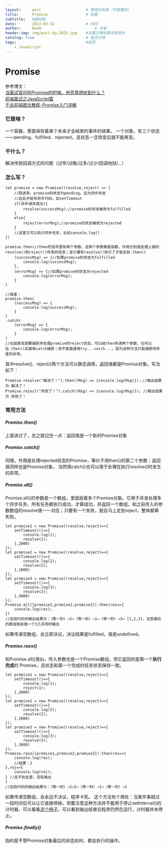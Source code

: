 ```yaml
---
layout:     post   				    # 使用的布局（不需要改）
title:      Promise 				# 标题 
subtitle:   #副标题
date:       2022-03-14 				# 时间
author:     HaxW 						# 作者
header-img: img/post-bg-2015.jpg 	#这篇文章标题背景图片
catalog: true 						# 是否归档
tags:								#标签
    - JavaScript
---
```


# Promise
参考博文：  
 [当面试官问你Promise的时候，他究竟想听到什么？](https://zhuanlan.zhihu.com/p/29235579)  
 [前端面试之JavaScript篇](https://www.yuque.com/cuggz/interview/vgbphi#791da1512b169c29fd50646942ee7e48)  
[千古前端图文教程-Promise入门详解](https://web.qianguyihao.com/06-JavaScript%E5%9F%BA%E7%A1%80%EF%BC%9A%E5%BC%82%E6%AD%A5%E7%BC%96%E7%A8%8B/05-Promise%E5%85%A5%E9%97%A8%E8%AF%A6%E8%A7%A3.html)
### 它是啥？
一个容器，里面保存着某个未来才会结束的事件的结果。
一个对象，有三个状态——pending、fulfilled、rejected，且状态一旦改变后就不能再变。
### 干什么？
解决传统回调方式的问题（过早/过晚/过多/过少/回调地狱/...）
### 怎么写？
```
let promise = new Promise((resolve,reject) => {
    //刚进来，promise的状态为pending，且为同步状态
    //此处开始写异步代码，如setTimeout
    if(异步请求成功){
        resolve(successMsg);//promise的状态被改为fulfilled
    }
    else{
        reject(errorMsg);//promise的状态被改为rejected
    }
    //这里又可以执行同步任务，比如console.log()
})

promise.then(//then的括号里有两个参数，这两个参数都是函数，作用分别是处理上面的resolve()和reject()传来的信息；至少要有resolve()执行了才能走到.then()
    (successMsg) => {//如果promise的状态为fulfilled
        console.log(successMsg);
    },
    (errorMsg) => {//如果promise的状态为rejected
        console.log(errorMsg);
    }
)

//或者：
promise.then(
    (successMsg) => {
        console.log(successMsg);
    }
)
.catch(
    (errorMsg) => {
        console.log(errorMsg);
    }
)
//也就是说想要捕获并处理promise的reject状态，可以给then传递两个参数，也可以在.then()后面用catch捕获；但不能直接用try...catch...，因为这种方法只能捕获同步里的异常。
```
其中resolve()、reject()两个方法可以静态调用，返回值都是Promise对象。写法如下：
```
Promise.resolve("解决了！").then((Msg) => {console.log(Msg)})；//输出结果为 解决了！
Promise.reject("失败了！").catch((Msg) => {console.log(Msg)}); //输出结果为 失败了！
```
### 常用方法
##### Promise.then()
上面讲过了，总之就记住一点：返回值是一个新的Promise对象
##### Promise.catch()
同理，作用是处理rejected状态的Promise，等价于用then()的第二个参数；返回值同样也是Promise对象。 
当然用catch()也可以用于处理在执行resolve()时发生的异常。
##### Promise.all()
Promise.all()的参数是一个数组，里面放着多个Promise对象。它用于并发处理多个异步任务，所有任务都执行成功，才算成功，并返回一个数组，和之前传入的参数数组的resolve值一一对应；只要有一个失败，就会马上走到reject，整体都算失败。  
```
let promise1 = new Promise((resolve,reject)=>{
    setTimeout(()=>{
        console.log(1);
        resolve(1);
    },2000)
});
let promise2 = new Promise((resolve,reject)=>{
    setTimeout(()=>{
        console.log(2);
        resolve(2);
    },1000)
});
let promise3 = new Promise((resolve,reject)=>{
	setTimeout(()=>{
        console.log(3);
        resolve(3);
	},3000)
});
Promise.all([promise1,promise2,promise3]).then(res=>{
    console.log(res);
})
//这段代码的输出结果为：（等一秒）→2→（等一秒）→1→（等一秒）→3→ [1,2,3]，注意最后的数组和前面一个3几乎同时输出
```
如果传递空数组，会立即决议，决议结果是fulfilled，值是undefined。
##### Promise.race()
和Promise.all()类似，传入参数也是一个Promise数组，但它返回的是第一个**执行完成**的 Promise，且状态和第一个完成的任务状态保持一致。  
```
let promise1 = new Promise((resolve,reject)=>{
	setTimeout(()=>{
        console.log(1);
        reject(1);
	},2000)
});
let promise2 = new Promise((resolve,reject)=>{
	setTimeout(()=>{
        console.log(2);
        resolve(2);
	},1000)
});
let promise3 = new Promise((resolve,reject)=>{
	setTimeout(()=>{
        console.log(3);
        resolve(3);
	},3000)
});
Promise.race([promise1,promise2,promise3]).then(res=>{
	console.log(res);
	//结果：2
},rej=>{
    console.log(rej);
} //走不到这里，没有输出
)
//这段代码的输出结果为：（等一秒）→2→2→（等一秒）→1→（等一秒）→3
```
如果传递空数组，会永远不决议，程序卡死。
这个方法有个用处：当某件事超过一段时间后可以让它直接停掉。但要注意这种方法并不能用于停止setInterval()的计时器，可以看看[这个例子](https://blog.csdn.net/star094606/article/details/94735215)，可以看到输出结束后程序仍然在运行，计时器并未停止。
##### Promise.finally()
指的是不管Promise对象最后的状态如何，都会执行的操作。
